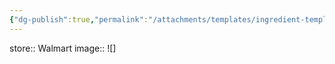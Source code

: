 ```yaml
---
{"dg-publish":true,"permalink":"/attachments/templates/ingredient-template/","created":"","updated":""}
---
```



store:: Walmart
image:: ![]

